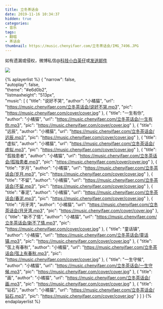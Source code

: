 ```yaml
---
title: 立冬茶话会
date: 2019-11-16 10:34:37
hidden: true
categories:
- 音乐
tags:
- 翻唱
- 茶话会
thumbnail: https://music.chenyifaer.com/立冬茶话会/IMG_7496.JPG
---
```


如有遗漏或侵权，微博私信@<a href="https://weibo.com/kjxbyz" target="_blank">科技小白英仔</a>或<a href="mailto:me@chenyifaer.com" target="_blank">发送邮件</a>

![](https://music.chenyifaer.com/立冬茶话会/IMG_7496.JPG)

<!--more-->

{% aplayerlist %}
{
    "narrow": false,                          
    "autoplay": false,                         
    "theme": "#e6d0b2",	  
    "listmaxheight": "513px",                    
    "music": [
        {
            "title": "说好不哭",
            "author": "小橘猫",
            "url": "https://music.chenyifaer.com/立冬茶话会/说好不哭.mp3",
            "pic": "https://music.chenyifaer.com/cover/cover.jpg"
        },
        {
            "title": "一生有你",
            "author": "小橘猫",
            "url": "https://music.chenyifaer.com/立冬茶话会/一生有你.mp3",
            "pic": "https://music.chenyifaer.com/cover/cover.jpg"
        },
        {
            "title": "远辰",
            "author": "小橘猫",
            "url": "https://music.chenyifaer.com/立冬茶话会/远辰.mp3",
            "pic": "https://music.chenyifaer.com/cover/cover.jpg"
        },
        {
            "title": "虚拟",
            "author": "小橘猫",
            "url": "https://music.chenyifaer.com/立冬茶话会/虚拟.mp3",
            "pic": "https://music.chenyifaer.com/cover/cover.jpg"
        },
        {
            "title": "孤独患者",
            "author": "小橘猫",
            "url": "https://music.chenyifaer.com/立冬茶话会/孤独患者.mp3",
            "pic": "https://music.chenyifaer.com/cover/cover.jpg"
        },
        {
            "title": "岁月",
            "author": "小橘猫",
            "url": "https://music.chenyifaer.com/立冬茶话会/岁月.mp3",
            "pic": "https://music.chenyifaer.com/cover/cover.jpg"
        },
        {
            "title": "不留",
            "author": "小橘猫",
            "url": "https://music.chenyifaer.com/立冬茶话会/不留.mp3",
            "pic": "https://music.chenyifaer.com/cover/cover.jpg"
        },
        {
            "title": "春泥",
            "author": "小橘猫",
            "url": "https://music.chenyifaer.com/立冬茶话会/春泥.mp3",
            "pic": "https://music.chenyifaer.com/cover/cover.jpg"
        },
        {
            "title": "月牙湾",
            "author": "小橘猫",
            "url": "https://music.chenyifaer.com/立冬茶话会/月牙湾.mp3",
            "pic": "https://music.chenyifaer.com/cover/cover.jpg"
        },
        {
            "title": "新不了情",
            "author": "小橘猫",
            "url": "https://music.chenyifaer.com/立冬茶话会/新不了情.mp3",
            "pic": "https://music.chenyifaer.com/cover/cover.jpg"
        },
        {
            "title": "童话镇",
            "author": "小橘猫",
            "url": "https://music.chenyifaer.com/立冬茶话会/童话镇.mp3",
            "pic": "https://music.chenyifaer.com/cover/cover.jpg"
        },
        {
            "title": "弦上有春秋",
            "author": "小橘猫",
            "url": "https://music.chenyifaer.com/立冬茶话会/弦上有春秋.mp3",
            "pic": "https://music.chenyifaer.com/cover/cover.jpg"
        },
        {
            "title": "一生守候",
            "author": "小橘猫",
            "url": "https://music.chenyifaer.com/立冬茶话会/一生守候.mp3",
            "pic": "https://music.chenyifaer.com/cover/cover.jpg"
        },
        {
            "title": "画",
            "author": "小橘猫",
            "url": "https://music.chenyifaer.com/立冬茶话会/画.mp3",
            "pic": "https://music.chenyifaer.com/cover/cover.jpg"
        },
        {
            "title": "钻石",
            "author": "小橘猫",
            "url": "https://music.chenyifaer.com/立冬茶话会/钻石.mp3",
            "pic": "https://music.chenyifaer.com/cover/cover.jpg"
        }
    ]
}
{% endaplayerlist %}
